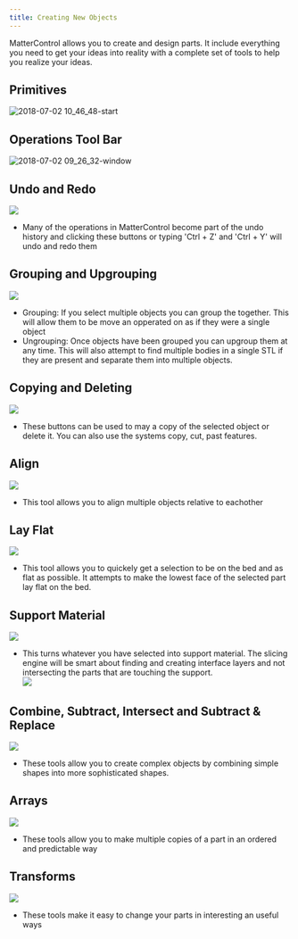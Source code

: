 ```yaml
---
title: Creating New Objects
---
```

MatterControl allows you to create and design parts. It include everything you need to get your ideas into reality with a complete set of tools to help you realize your ideas.

## Primitives
![2018-07-02 10_46_48-start](https://user-images.githubusercontent.com/1158332/42188916-c7102220-7e0a-11e8-8d7b-dc1921e304c6.png)


## Operations Tool Bar
![2018-07-02 09_26_32-window](https://user-images.githubusercontent.com/1158332/42188880-a4ba13b6-7e0a-11e8-90a2-2cacf4bca484.png)

## Undo and Redo  
![](https://www.matterhackers.com/r/Sp329R)
  - Many of the operations in MatterControl become part of the undo history and clicking these buttons or typing 'Ctrl + Z' and 'Ctrl + Y' will undo and redo them
  
## Grouping and Upgrouping  
![](https://www.matterhackers.com/r/8Fq5aa)
  - Grouping: If you select multiple objects you can group the together. This will allow them to be move an opperated on as if they were a single object
  - Ungrouping: Once objects have been grouped you can upgroup them at any time. This will also attempt to find multiple bodies in a single STL if they are present and separate them into multiple objects.
  
## Copying and Deleting  
![](https://www.matterhackers.com/r/KjnVvj)
  - These buttons can be used to may a copy of the selected object or delete it. You can also use the systems copy, cut, past features.
  
## Align  
![](https://www.matterhackers.com/r/tIyb5N)
  - This tool allows you to align multiple objects relative to eachother
 
## Lay Flat  
![](https://www.matterhackers.com/r/a5kMJP)
  - This tool allows you to quickely get a selection to be on the bed and as flat as possible. It attempts to make the lowest face of the selected part lay flat on the bed.
  
## Support Material  
![](https://www.matterhackers.com/r/L7B71o)
  - This turns whatever you have selected into support material. The slicing engine will be smart about finding and creating interface layers and not intersecting the parts that are touching the support.  
  ![](https://www.matterhackers.com/r/sjMyWZ)
  
## Combine, Subtract, Intersect and Subtract & Replace  
![](https://www.matterhackers.com/r/cljE29)
  - These tools allow you to create complex objects by combining simple shapes into more sophisticated shapes.

## Arrays  
![](https://www.matterhackers.com/r/NrrOSq)
  - These tools allow you to make multiple copies of a part in an ordered and predictable way
  
## Transforms  
![](https://www.matterhackers.com/r/J5sl3b)
  - These tools make it easy to change your parts in interesting an useful ways
